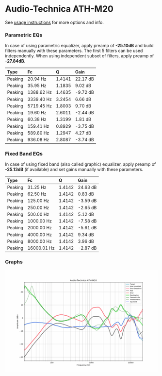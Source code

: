 # Audio-Technica ATH-M20
See [usage instructions](https://github.com/jaakkopasanen/AutoEq#usage) for more options and info.

### Parametric EQs
In case of using parametric equalizer, apply preamp of **-25.10dB** and build filters manually
with these parameters. The first 5 filters can be used independently.
When using independent subset of filters, apply preamp of **-27.84dB**.

| Type    | Fc         |      Q | Gain     |
|:--------|:-----------|:-------|:---------|
| Peaking | 20.94 Hz   | 1.4141 | 22.17 dB |
| Peaking | 35.95 Hz   | 1.1835 | 9.02 dB  |
| Peaking | 1388.62 Hz | 1.4635 | -9.72 dB |
| Peaking | 3339.40 Hz | 3.2454 | 6.66 dB  |
| Peaking | 5719.45 Hz | 1.8003 | 9.70 dB  |
| Peaking | 19.60 Hz   | 2.6011 | -2.44 dB |
| Peaking | 60.38 Hz   | 1.3199 | 1.81 dB  |
| Peaking | 159.41 Hz  | 0.8929 | -3.75 dB |
| Peaking | 589.80 Hz  | 1.2947 | 4.27 dB  |
| Peaking | 936.08 Hz  | 2.8087 | -3.74 dB |

### Fixed Band EQs
In case of using fixed band (also called graphic) equalizer, apply preamp of **-25.13dB**
(if available) and set gains manually with these parameters.

| Type    | Fc          |      Q | Gain     |
|:--------|:------------|:-------|:---------|
| Peaking | 31.25 Hz    | 1.4142 | 24.63 dB |
| Peaking | 62.50 Hz    | 1.4142 | 0.83 dB  |
| Peaking | 125.00 Hz   | 1.4142 | -3.59 dB |
| Peaking | 250.00 Hz   | 1.4142 | -2.65 dB |
| Peaking | 500.00 Hz   | 1.4142 | 5.12 dB  |
| Peaking | 1000.00 Hz  | 1.4142 | -7.58 dB |
| Peaking | 2000.00 Hz  | 1.4142 | -5.61 dB |
| Peaking | 4000.00 Hz  | 1.4142 | 9.34 dB  |
| Peaking | 8000.00 Hz  | 1.4142 | 3.96 dB  |
| Peaking | 16000.01 Hz | 1.4142 | -2.87 dB |

### Graphs
![](./Audio-Technica%20ATH-M20.png)